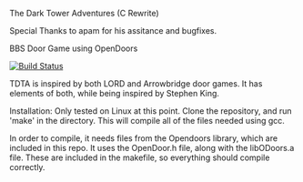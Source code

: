 The Dark Tower Adventures (C Rewrite)

Special Thanks to apam for his assitance and bugfixes.

BBS Door Game using OpenDoors

[![Build Status](https://travis-ci.com/DRPanther/TDTA-C.svg?token=KMBKVWNe7KxPHS8erLJA&branch=master)](https://travis-ci.com/DRPanther/TDTA-C)

TDTA is inspired by both LORD and Arrowbridge door games. It has elements
of both, while being inspired by Stephen King.

Installation:
Only tested on Linux at this point. Clone the repository, and run 'make' in the
directory. This will compile all of the files needed using gcc.

In order to compile, it needs files from the Opendoors library, which are
included in this repo. It uses the OpenDoor.h file, along with the libODoors.a
file. These are included in the makefile, so everything should compile 
correctly.
